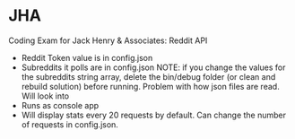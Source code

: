 # JHA
Coding Exam for Jack Henry &amp; Associates: Reddit API

- Reddit Token value is in config.json
- Subreddits it polls are in config.json
NOTE: if you change the values for the subreddits string array, delete the bin/debug folder (or clean and rebuild solution) before running. Problem with how json files are read. Will look into
- Runs as console app
- Will display stats every 20 requests by default. Can change the number of requests in config.json.
